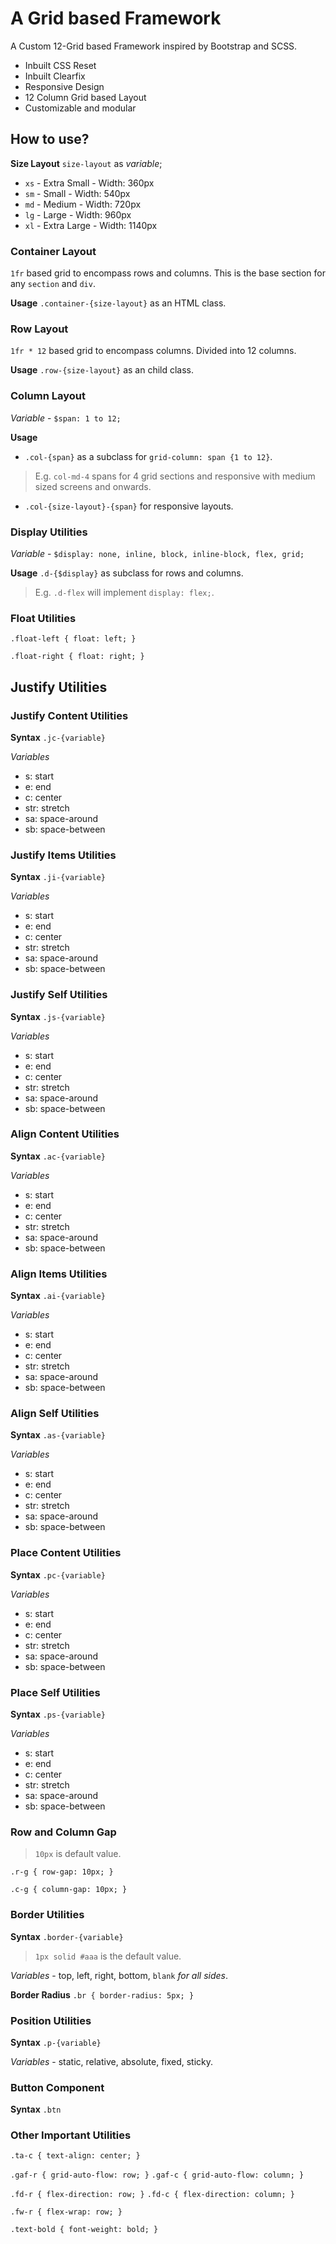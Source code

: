 # A Grid based Framework

A Custom 12-Grid based Framework inspired by Bootstrap and SCSS.
- Inbuilt CSS Reset
- Inbuilt Clearfix
- Responsive Design
- 12 Column Grid based Layout
- Customizable and modular
## How to use?

**Size Layout** `size-layout` as _variable_;

- `xs` - Extra Small - Width: 360px
- `sm` - Small - Width: 540px
- `md` - Medium - Width: 720px
- `lg` - Large - Width: 960px
- `xl` - Extra Large - Width: 1140px

### Container Layout
`1fr` based grid to encompass rows and columns. This is the base section for any `section` and `div`.

**Usage**
`.container-{size-layout}` as an HTML class.

### Row Layout
`1fr * 12` based grid to encompass columns. Divided into 12 columns.

**Usage**
`.row-{size-layout}` as an child class.

### Column Layout
_Variable_ - `$span: 1 to 12;`

**Usage**
- `.col-{span}` as a subclass for `grid-column: span {1 to 12}`.
> E.g. `col-md-4` spans for 4 grid sections and responsive with medium sized screens and onwards.

- `.col-{size-layout}-{span}` for responsive layouts.

### Display Utilities
_Variable_ - `$display: none, inline, block, inline-block, flex, grid;`

**Usage**
`.d-{$display}` as subclass for rows and columns.
> E.g. `.d-flex` will implement `display: flex;`.

### Float Utilities
`.float-left { float: left; }`

`.float-right { float: right; }`

## Justify Utilities
### Justify Content Utilities
**Syntax**
`.jc-{variable}`

_Variables_ 
- s: start
- e: end
- c: center
- str: stretch
- sa: space-around
- sb: space-between

### Justify Items Utilities
**Syntax**
`.ji-{variable}`

_Variables_ 
- s: start
- e: end
- c: center
- str: stretch
- sa: space-around
- sb: space-between

### Justify Self Utilities
**Syntax**
`.js-{variable}`

_Variables_ 
- s: start
- e: end
- c: center
- str: stretch
- sa: space-around
- sb: space-between

### Align Content Utilities
**Syntax**
`.ac-{variable}`

_Variables_ 
- s: start
- e: end
- c: center
- str: stretch
- sa: space-around
- sb: space-between

### Align Items Utilities
**Syntax**
`.ai-{variable}`

_Variables_ 
- s: start
- e: end
- c: center
- str: stretch
- sa: space-around
- sb: space-between

### Align Self Utilities
**Syntax**
`.as-{variable}`

_Variables_ 
- s: start
- e: end
- c: center
- str: stretch
- sa: space-around
- sb: space-between

### Place Content Utilities
**Syntax**
`.pc-{variable}`

_Variables_ 
- s: start
- e: end
- c: center
- str: stretch
- sa: space-around
- sb: space-between

### Place Self Utilities
**Syntax**
`.ps-{variable}`

_Variables_ 
- s: start
- e: end
- c: center
- str: stretch
- sa: space-around
- sb: space-between

### Row and Column Gap
> `10px` is default value.

`.r-g { row-gap: 10px; }`

`.c-g { column-gap: 10px; }`

### Border Utilities
**Syntax**
`.border-{variable}`

> `1px solid #aaa` is the default value.

_Variables_ - top, left, right, bottom, `blank` _for all sides_.

**Border Radius**
`.br { border-radius: 5px; }`

### Position Utilities
**Syntax**
`.p-{variable}`

_Variables_ - static, relative, absolute, fixed, sticky.

### Button Component
**Syntax**
`.btn`

### Other Important Utilities

`.ta-c { text-align: center; }`

`.gaf-r { grid-auto-flow: row; }`
`.gaf-c { grid-auto-flow: column; }`

`.fd-r { flex-direction: row; }`
`.fd-c { flex-direction: column; }`

`.fw-r { flex-wrap: row; }`


`.text-bold { font-weight: bold; }`